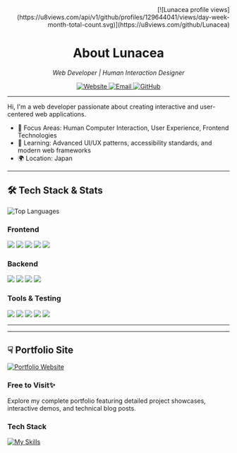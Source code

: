<div align="right">
  [![Lunacea profile views](https://u8views.com/api/v1/github/profiles/129644041/views/day-week-month-total-count.svg)](https://u8views.com/github/Lunacea)
</div>

<div align="center">
  <h1>About Lunacea</h1>
  <p><i>Web Developer | Human Interaction Designer</i></p>
  <p>
    <a href="https://lunacea.jp">
      <img src="https://img.shields.io/badge/Website-lunacea.jp-38B2AC?style=flat-square&logo=vercel" alt="Website"/>
    </a>
    <a href="mailto:contact@lunacea.jp">
      <img src="https://img.shields.io/badge/Email-contact@lunacea.jp-blue?style=flat-square&logo=gmail" alt="Email"/>
    </a>
    <a href="https://github.com/Lunacea">
      <img src="https://img.shields.io/badge/GitHub-Lunacea-181717?style=flat-square&logo=github" alt="GitHub"/>
    </a>
  </p>
</div>

---

Hi, I'm a web developer passionate about creating interactive and user-centered web applications.

- 🎯 Focus Areas: Human Computer Interaction, User Experience, Frontend Technologies
- 🌱 Learning: Advanced UI/UX patterns, accessibility standards, and modern web frameworks
- 🌍 Location: Japan

---

<h2> 🛠️ Tech Stack & Stats</h2>

<div align="left">
  <img src="https://github-readme-stats.vercel.app/api/top-langs/?username=lunacea&hide=jupyter%20notebook&layout=compact&theme=tokyonight" alt="Top Languages" />
  
  <h3>Frontend</h3>
  <img src="https://img.shields.io/badge/Next.js-000000?style=flat-square&logo=next.js&logoColor=white"/>
  <img src="https://img.shields.io/badge/React-61DAFB?style=flat-square&logo=react&logoColor=black"/>
  <img src="https://img.shields.io/badge/SvelteKit-FF3E00?style=flat-square&logo=svelte&logoColor=white"/>
  <img src="https://img.shields.io/badge/TypeScript-3178C6?style=flat-square&logo=typescript&logoColor=white"/>
  <img src="https://img.shields.io/badge/Tailwind_CSS-38B2AC?style=flat-square&logo=tailwind-css&logoColor=white"/>
  <h3>Backend</h3>
  <img src="https://img.shields.io/badge/Hono.js-yellow?style=flat-square&logo=hono"/>
  <img src="https://img.shields.io/badge/Drizzle_ORM-black?style=flat-square&logo=drizzle"/>
  <img src="https://img.shields.io/badge/PostgreSQL-4169E1?style=flat-square&logo=postgresql&logoColor=white"/>
  <img src="https://img.shields.io/badge/Clerk-6C47FF?style=flat-square&logo=clerk&logoColor=white"/>
  <h3>Tools & Testing</h3>
  <img src="https://img.shields.io/badge/Bun-000000?style=flat-square&logo=bun&logoColor=white"/>
  <img src="https://img.shields.io/badge/Vitest-6E9F18?style=flat-square&logo=vitest&logoColor=white"/>
  <img src="https://img.shields.io/badge/Playwright-2EAD33?style=flat-square&logo=playwright&logoColor=white"/>
  <img src="https://img.shields.io/badge/Biome-60A5FA?style=flat-square&logo=biome&logoColor=white"/>
  <img src="https://img.shields.io/badge/ESLint-4B32C3?style=flat-square&logo=eslint&logoColor=white"/>
</div>

---
---

<h2> ☟ Portfolio Site</h2>
<a href="https://lunacea.jp" target="_blank">
  <img src="https://github.com/user-attachments/assets/431d252f-23f6-490e-8a31-a851e0849217" alt="Portfolio Website"/>
</a>

  ### Free to Visit✨
  Explore my complete portfolio featuring detailed project showcases, interactive demos, and technical blog posts.
      
  ### Tech Stack
  [![My Skills](https://go-skill-icons.vercel.app/api/icons?i=ts,react,nextjs,tailwind,threejs,postgres,drizzle,bun,sentry)](https://skillicons.dev)
